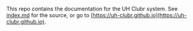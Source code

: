 This repo contains the documentation for the UH Clubr system. See [index.md](index.md) for the source, or go to [https://uh-clubr.github.io](https://uh-clubr.github.io).
